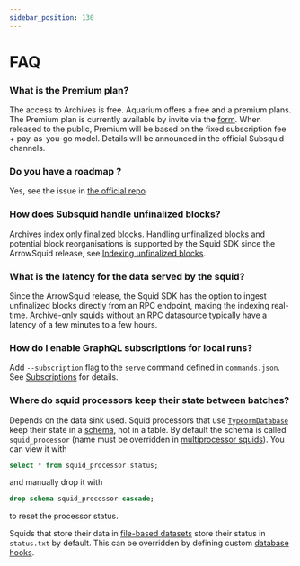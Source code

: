 ```yaml
---
sidebar_position: 130
---
```


# FAQ

### What is the Premium plan?

The access to Archives is free. Aquarium offers a free and a premium plans. The Premium plan is currently available by invite via the [form](https://docs.google.com/forms/d/e/1FAIpQLSchqvWxRhlw7yfBlfiudizLJI9hEfeCEuaSlk3wOcwB1HQf6g/viewform?usp=sf_link). When released to the public, Premium will be based on the fixed subscription fee + pay-as-you-go model. Details will be announced in the official Subsquid channels.

### Do you have a roadmap ?

Yes, see the issue in [the official repo](https://github.com/subsquid/squid-sdk/issues/70)

### How does Subsquid handle unfinalized blocks?

Archives index only finalized blocks. Handling unfinalized blocks and potential block reorganisations is supported by the Squid SDK since the ArrowSquid release, see [Indexing unfinalized blocks](/basics/unfinalized-blocks).

### What is the latency for the data served by the squid? 

Since the ArrowSquid release, the Squid SDK has the option to ingest unfinalized blocks directly from an RPC endpoint, making the indexing real-time. Archive-only squids without an RPC datasource typically have a latency of a few minutes to a few hours.

### How do I enable GraphQL subscriptions for local runs?

Add `--subscription` flag to the `serve` command defined in `commands.json`. See [Subscriptions](/graphql-api/subscriptions) for details.

### Where do squid processors keep their state between batches?

Depends on the data sink used. Squid processors that use [`TypeormDatabase`](/basics/store/postgres) keep their state in a [schema](https://www.postgresql.org/docs/current/sql-createschema.html), not in a table. By default the schema is called `squid_processor` (name must be overridden in [multiprocessor squids](/basics/multichain)). You can view it with
```sql
select * from squid_processor.status;
```
and manually drop it with
```sql
drop schema squid_processor cascade;
```
to reset the processor status.

Squids that store their data in [file-based datasets](/basics/store/file-store) store their status in `status.txt` by default. This can be overridden by defining custom [database hooks](/basics/store/file-store/overview/#filesystem-syncs-and-dataset-partitioning).
